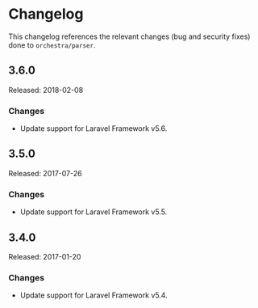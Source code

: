 # Changelog

This changelog references the relevant changes (bug and security fixes) done to `orchestra/parser`.

## 3.6.0

Released: 2018-02-08

### Changes

* Update support for Laravel Framework v5.6.

## 3.5.0

Released: 2017-07-26

### Changes

* Update support for Laravel Framework v5.5.

## 3.4.0

Released: 2017-01-20

### Changes

* Update support for Laravel Framework v5.4.
